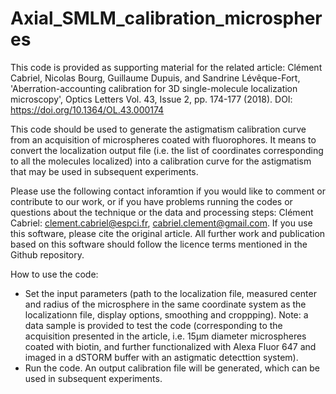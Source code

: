 # Axial_SMLM_calibration_microspheres

This code is provided as supporting material for the related article: Clément Cabriel, Nicolas Bourg, Guillaume Dupuis, and Sandrine Lévêque-Fort, 'Aberration-accounting calibration for 3D single-molecule localization microscopy', Optics Letters Vol. 43, Issue 2, pp. 174-177 (2018). DOI: https://doi.org/10.1364/OL.43.000174

This code should be used to generate the astigmatism calibration curve from an acquisition of microspheres coated with fluorophores. It means to convert the localization output file (i.e. the list of coordinates corresponding to all the molecules localized) into a calibration curve for the astigmatism that may be used in subsequent experiments.

Please use the following contact inforamtion if you would like to comment or contribute to our work, or if you have problems running the codes or questions about the technique or the data and processing steps: Clément Cabriel: clement.cabriel@espci.fr, cabriel.clement@gmail.com.
If you use this software, please cite the original article. All further work and publication based on this software should follow the licence terms mentioned in the Github repository.

How to use the code:
- Set the input parameters (path to the localization file, measured center and radius of the microsphere in the same coordinate system as the localizationn file, display options, smoothing and croppping). Note: a data sample is provided to test the code (corresponding to the acquisition presented in the article, i.e. 15µm diameter microspheres coated with biotin, and further functionalized with Alexa Fluor 647 and imaged in a dSTORM buffer with an astigmatic detecttion system).
- Run the code. An output calibration file will be generated, which can be used in subsequent experiments.
